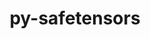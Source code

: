 ---
title: "py-safetensors"
layout: cache
categories: [package, v0.21.2]
meta: {"versions": ["0.3.1"], "compilers": ["apple-clang@=15.0.0", "gcc@=11.3.0"], "oss": ["ubuntu22.04", "ventura"], "platforms": ["darwin", "linux"], "targets": ["aarch64", "x86_64_v3"], "stacks": ["ml-darwin-aarch64-mps", "ml-linux-x86_64-cpu", "ml-linux-x86_64-cuda", "ml-linux-x86_64-rocm", "root"], "num_specs": 2, "num_specs_by_stack": {"root": 2, "ml-darwin-aarch64-mps": 1, "ml-linux-x86_64-cpu": 1, "ml-linux-x86_64-rocm": 1, "ml-linux-x86_64-cuda": 1}}
spec_details: [{"hash": "ma27pm5moiooecufw4erukwfrbxx4wy7", "compiler": "apple-clang@=15.0.0", "versions": ["0.3.1"], "os": "ventura", "platform": "darwin", "target": "aarch64", "variants": ["build_system=python_pip"], "stacks": ["root", "ml-darwin-aarch64-mps"], "size": "-", "tarball": "https://binaries.spack.io/releases/v0.21.2/build_cache/darwin-ventura-aarch64/apple-clang-15.0.0/py-safetensors-0.3.1/darwin-ventura-aarch64-apple-clang-15.0.0-py-safetensors-0.3.1-ma27pm5moiooecufw4erukwfrbxx4wy7.spack"}, {"hash": "dyw53af6t5iaxm6wsx2rwyc3v5zukudu", "compiler": "gcc@=11.3.0", "versions": ["0.3.1"], "os": "ubuntu22.04", "platform": "linux", "target": "x86_64_v3", "variants": ["build_system=python_pip"], "stacks": ["root", "ml-linux-x86_64-cpu", "ml-linux-x86_64-rocm", "ml-linux-x86_64-cuda"], "size": "-", "tarball": "https://binaries.spack.io/releases/v0.21.2/build_cache/linux-ubuntu22.04-x86_64_v3/gcc-11.3.0/py-safetensors-0.3.1/linux-ubuntu22.04-x86_64_v3-gcc-11.3.0-py-safetensors-0.3.1-dyw53af6t5iaxm6wsx2rwyc3v5zukudu.spack"}]
---